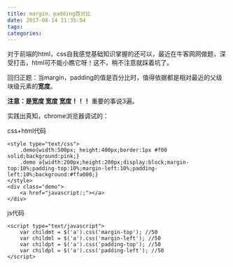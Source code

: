 ```yaml
---
title: margin，padding百分比
date: 2017-08-14 11:35:54
tags:
categories:
---
```


对于前端的html，css自我感觉基础知识掌握的还可以，最近在牛客网网做题，深受打击，html可不能小瞧它呀！这不，稍不注意就踩着坑了。

回归正题：当margin，padding的值是百分比时，值得依据都是相对最近的父级块级元素的**宽度**。

**注意：是宽度 宽度 宽度！！！** 重要的事说3遍。

<!-- more -->

实践出真知，chrome浏览器调试的：

css+html代码

    <style type="text/css">
    	.demo{width:500px; height:400px;border:1px #f00 solid;background:pink;}
    	.demo a{width:200px;height:200px;display:block;margin-top:10%;padding-top:10%;margin-left:10%;padding-left:10%;background:#ffa000;}
    </style>
    <div class="demo">
    	<a href="javascript:;"></a>
    </div>

js代码

    <script type="text/javascript">
     	var childmt = $('a').css('margin-top'); //50
     	var childml = $('a').css('margin-left'); //50
     	var childpt = $('a').css('padding-top'); //50
     	var childpl = $('a').css('padding-left'); //50
    </script>

    

